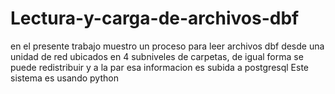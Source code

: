 # Lectura-y-carga-de-archivos-dbf
en el presente trabajo muestro un proceso para leer archivos dbf desde una unidad de red ubicados en 4 subniveles de carpetas, de igual forma se puede redistribuir y a la par esa informacion es subida a postgresql
Este sistema es usando python
